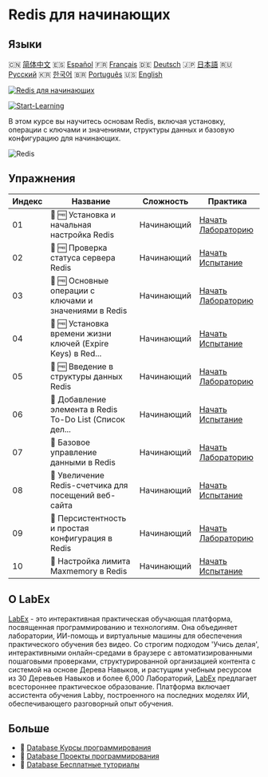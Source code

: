 # Redis для начинающих

## Языки

🇨🇳 [简体中文](README_zh.md) 🇪🇸 [Español](README_es.md) 🇫🇷 [Français](README_fr.md) 🇩🇪 [Deutsch](README_de.md) 🇯🇵 [日本語](README_ja.md) 🇷🇺 [Русский](README_ru.md) 🇰🇷 [한국어](README_ko.md) 🇧🇷 [Português](README_pt.md) 🇺🇸 [English](README.md) 

[![Redis для начинающих](https://cover-creator.labex.io/redis-for-beginners.png?lang=ru)](https://labex.io/ru/courses/redis-for-beginners)

[![Start-Learning](https://img.shields.io/badge/Start-Learning-whitesmoke?style=for-the-badge)](https://labex.io/ru/courses/redis-for-beginners)

В этом курсе вы научитесь основам Redis, включая установку, операции с ключами и значениями, структуры данных и базовую конфигурацию для начинающих.

![Redis](https://img.shields.io/badge/Redis-whitesmoke?style=for-the-badge&logo=redis)


## Упражнения

|   Индекс | Название                                                    | Сложность   | Практика                                                                                                                                                        |
|----------|-------------------------------------------------------------|-------------|-----------------------------------------------------------------------------------------------------------------------------------------------------------------|
|       01 | 🧩 🆓 Установка и начальная настройка Redis                 | Начинающий  | <a target='_blank' href='https://labex.io/ru/labs/redis-installation-and-initial-setup-of-redis-552075?course=redis-for-beginners'>Начать Лабораторию</a>       |
|       02 | 🎯 🆓 Проверка статуса сервера Redis                        | Начинающий  | <a target='_blank' href='https://labex.io/ru/labs/redis-verify-redis-server-status-552152?course=redis-for-beginners'>Начать Испытание</a>                      |
|       03 | 🧩 🆓 Основные операции с ключами и значениями в Redis      | Начинающий  | <a target='_blank' href='https://labex.io/ru/labs/redis-basic-key-value-operations-in-redis-552077?course=redis-for-beginners'>Начать Лабораторию</a>           |
|       04 | 🎯 🆓 Установка времени жизни ключей (Expire Keys) в Red... | Начинающий  | <a target='_blank' href='https://labex.io/ru/labs/redis-expire-keys-in-redis-cache-552156?course=redis-for-beginners'>Начать Испытание</a>                      |
|       05 | 🧩 🆓 Введение в структуры данных Redis                     | Начинающий  | <a target='_blank' href='https://labex.io/ru/labs/redis-introduction-to-redis-data-structures-552078?course=redis-for-beginners'>Начать Лабораторию</a>         |
|       06 | 🎯  Добавление элемента в Redis To-Do List (Список дел...   | Начинающий  | <a target='_blank' href='https://labex.io/ru/labs/redis-add-item-to-redis-to-do-list-552161?course=redis-for-beginners'>Начать Испытание</a>                    |
|       07 | 🧩  Базовое управление данными в Redis                      | Начинающий  | <a target='_blank' href='https://labex.io/ru/labs/redis-basic-data-management-in-redis-552076?course=redis-for-beginners'>Начать Лабораторию</a>                |
|       08 | 🎯  Увеличение Redis-счетчика для посещений веб-сайта       | Начинающий  | <a target='_blank' href='https://labex.io/ru/labs/redis-increment-redis-counter-for-website-visits-552163?course=redis-for-beginners'>Начать Испытание</a>      |
|       09 | 🧩  Персистентность и простая конфигурация в Redis          | Начинающий  | <a target='_blank' href='https://labex.io/ru/labs/redis-persistence-and-simple-configuration-in-redis-552079?course=redis-for-beginners'>Начать Лабораторию</a> |
|       10 | 🎯  Настройка лимита Maxmemory в Redis                      | Начинающий  | <a target='_blank' href='https://labex.io/ru/labs/redis-configure-redis-maxmemory-limit-552162?course=redis-for-beginners'>Начать Испытание</a>                 |

## О LabEx

[LabEx](https://labex.io) - это интерактивная практическая обучающая платформа, посвященная программированию и технологиям. Она объединяет лаборатории, ИИ-помощь и виртуальные машины для обеспечения практического обучения без видео. Со строгим подходом 'Учись делая', интерактивными онлайн-средами в браузере с автоматизированными пошаговыми проверками, структурированной организацией контента с системой на основе Дерева Навыков, и растущим учебным ресурсом из 30 Деревьев Навыков и более 6,000 Лабораторий, [LabEx](https://labex.io) предлагает всестороннее практическое образование. Платформа включает ассистента обучения Labby, построенного на последних моделях ИИ, обеспечивающего разговорный опыт обучения.

## Больше

- 🔗 [Database Курсы программирования](https://github.com/labex-labs/awesome-programming-courses)
- 🔗 [Database Проекты программирования](https://github.com/labex-labs/awesome-programming-projects)
- 🔗 [Database Бесплатные туториалы](https://github.com/labex-labs/database-free-tutorials)

